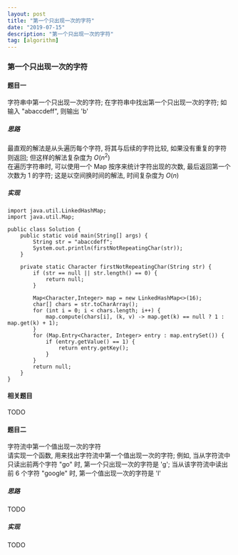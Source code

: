 ```yaml
---
layout: post
title: "第一个只出现一次的字符"
date: "2019-07-15"
description: "第一个只出现一次的字符"
tag: [algorithm]
---
```


### 第一个只出现一次的字符

#### 题目一
字符串中第一个只出现一次的字符; 在字符串中找出第一个只出现一次的字符; 如输入 "abaccdeff", 则输出 'b'

##### 思路
最直观的解法是从头遍历每个字符, 将其与后续的字符比较, 如果没有重复的字符则返回; 但这样的解法复杂度为 $O(n^2)$  
在遍历字符串时, 可以使用一个 Map 按序来统计字符出现的次数, 最后返回第一个次数为 1 的字符; 这是以空间换时间的解法, 时间复杂度为 $O(n)$

##### 实现
```
import java.util.LinkedHashMap;
import java.util.Map;

public class Solution {
    public static void main(String[] args) {
        String str = "abaccdeff";
        System.out.println(firstNotRepeatingChar(str));
    }

    private static Character firstNotRepeatingChar(String str) {
        if (str == null || str.length() == 0) {
            return null;
        }

        Map<Character,Integer> map = new LinkedHashMap<>(16);
        char[] chars = str.toCharArray();
        for (int i = 0; i < chars.length; i++) {
            map.compute(chars[i], (k, v) -> map.get(k) == null ? 1 : map.get(k) + 1);
        }
        for (Map.Entry<Character, Integer> entry : map.entrySet()) {
            if (entry.getValue() == 1) {
                return entry.getKey();
            }
        }
        return null;
    }
}
```

#### 相关题目
TODO

#### 题目二
字符流中第一个值出现一次的字符  
请实现一个函数, 用来找出字符流中第一个值出现一次的字符; 例如, 当从字符流中只读出前两个字符 "go" 时, 第一个只出现一次的字符是 'g'; 当从该字符流中读出前 6 个字符 "google" 时, 第一个值出现一次的字符是 'l'

##### 思路
TODO

##### 实现
TODO
